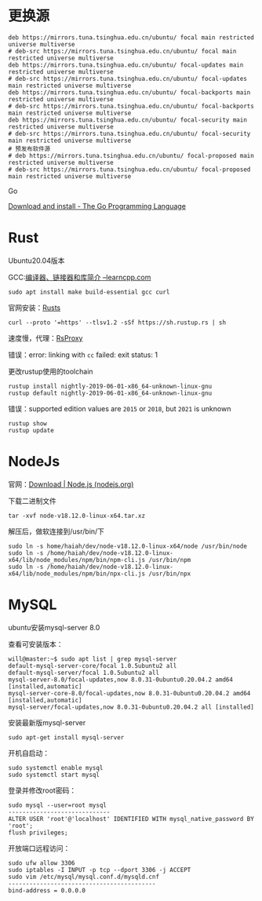 # 更换源

```shell
deb https://mirrors.tuna.tsinghua.edu.cn/ubuntu/ focal main restricted universe multiverse
# deb-src https://mirrors.tuna.tsinghua.edu.cn/ubuntu/ focal main restricted universe multiverse
deb https://mirrors.tuna.tsinghua.edu.cn/ubuntu/ focal-updates main restricted universe multiverse
# deb-src https://mirrors.tuna.tsinghua.edu.cn/ubuntu/ focal-updates main restricted universe multiverse
deb https://mirrors.tuna.tsinghua.edu.cn/ubuntu/ focal-backports main restricted universe multiverse
# deb-src https://mirrors.tuna.tsinghua.edu.cn/ubuntu/ focal-backports main restricted universe multiverse
deb https://mirrors.tuna.tsinghua.edu.cn/ubuntu/ focal-security main restricted universe multiverse
# deb-src https://mirrors.tuna.tsinghua.edu.cn/ubuntu/ focal-security main restricted universe multiverse
# 预发布软件源
# deb https://mirrors.tuna.tsinghua.edu.cn/ubuntu/ focal-proposed main restricted universe multiverse
# deb-src https://mirrors.tuna.tsinghua.edu.cn/ubuntu/ focal-proposed main restricted universe multiverse
```

Go

[Download and install - The Go Programming Language](https://go.dev/doc/install)

# Rust

Ubuntu20.04版本

GCC:[编译器、链接器和库简介 –learncpp.com](https://www.learncpp.com/cpp-tutorial/introduction-to-the-compiler-linker-and-libraries/)

```shell
sudo apt install make build-essential gcc curl
```

官网安装：[Rusts](https://www.rust-lang.org/zh-CN/tools/install)

```shell
curl --proto '=https' --tlsv1.2 -sSf https://sh.rustup.rs | sh
```

速度慢，代理：[RsProxy](https://rsproxy.cn/)

错误：error: linking with `cc` failed: exit status: 1

更改rustup使用的toolchain

```shell
rustup install nightly-2019-06-01-x86_64-unknown-linux-gnu
rustup default nightly-2019-06-01-x86_64-unknown-linux-gnu
```

错误：supported edition values are `2015` or `2018`, but `2021` is unknown

```shell
rustup show
rustup update
```

# NodeJs

官网：[Download | Node.js (nodejs.org)](https://nodejs.org/en/download/)

下载二进制文件

```shellag-0-1ggsang4hag-1-1ggsang4h
tar -xvf node-v18.12.0-linux-x64.tar.xz
```

解压后，做软连接到/usr/bin/下

```shell
sudo ln -s home/haiah/dev/node-v18.12.0-linux-x64/node /usr/bin/node
sudo ln -s /home/haiah/dev/node-v18.12.0-linux-x64/lib/node_modules/npm/bin/npm-cli.js /usr/bin/npm
sudo ln -s /home/haiah/dev/node-v18.12.0-linux-x64/lib/node_modules/npm/bin/npx-cli.js /usr/bin/npx
```

# MySQL

ubuntu安装mysql-server 8.0

查看可安装版本：

```shell
will@master:~$ sudo apt list | grep mysql-server
default-mysql-server-core/focal 1.0.5ubuntu2 all
default-mysql-server/focal 1.0.5ubuntu2 all
mysql-server-8.0/focal-updates,now 8.0.31-0ubuntu0.20.04.2 amd64 [installed,automatic]
mysql-server-core-8.0/focal-updates,now 8.0.31-0ubuntu0.20.04.2 amd64 [installed,automatic]
mysql-server/focal-updates,now 8.0.31-0ubuntu0.20.04.2 all [installed]
```

安装最新版mysql-server

```shell
sudo apt-get install mysql-server
```

开机自启动：

```shell
sudo systemctl enable mysql
sudo systemctl start mysql
```

登录并修改root密码：

```shell
sudo mysql --user=root mysql
-----------------------------
ALTER USER 'root'@'localhost' IDENTIFIED WITH mysql_native_password BY 'root';
flush privileges;
```

开放端口远程访问：

```shell
sudo ufw allow 3306
sudo iptables -I INPUT -p tcp --dport 3306 -j ACCEPT
sudo vim /etc/mysql/mysql.conf.d/mysqld.cnf
------------------------------------------
bind-address = 0.0.0.0
```

